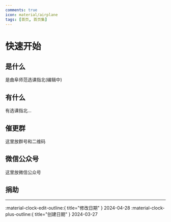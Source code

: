 ```yaml
---
comments: true
icon: material/airplane
tags: [首页, 首页集]
---
```


# 快速开始

## 是什么

是曲阜师范选课指北(编辑中)

## 有什么

有选课指北...

## 催更群

这里放群号和二维码

## 微信公众号

这里放微信公众号

## 捐助


---

:material-clock-edit-outline:{ title="修改日期" } 2024-04-28
:material-clock-plus-outline:{ title="创建日期" } 2024-03-27
